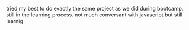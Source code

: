 tried my best to do exactly the same project as we did during bootcamp. still in the learning process. not much conversant with javascript but still learnig
